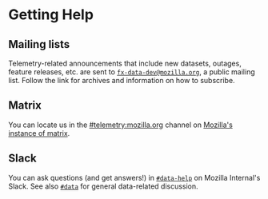 # Getting Help

## Mailing lists

Telemetry-related announcements that include new datasets, outages, feature
releases, etc. are sent to [`fx-data-dev@mozilla.org`][fx-data-dev], a public
mailing list. Follow the link for archives and information on how to subscribe.

## Matrix

You can locate us in the [#telemetry:mozilla.org] channel on [Mozilla's instance of matrix].

## Slack

You can ask questions (and get answers!) in [`#data-help`] on Mozilla Internal's
Slack. See also [`#data`] for general data-related discussion.

[fx-data-dev]: https://mail.mozilla.org/listinfo/fx-data-dev
[fx-data-platform]: mailto:fx-data-platform@mozilla.com
[#telemetry:mozilla.org]: https://chat.mozilla.org/#/room/#telemetry:mozilla.org
[Mozilla's instance of matrix]: https://wiki.mozilla.org/Matrix
[`#data-help`]: https://mozilla.slack.com/messages/data-help
[`#data`]: https://mozilla.slack.com/messages/data
